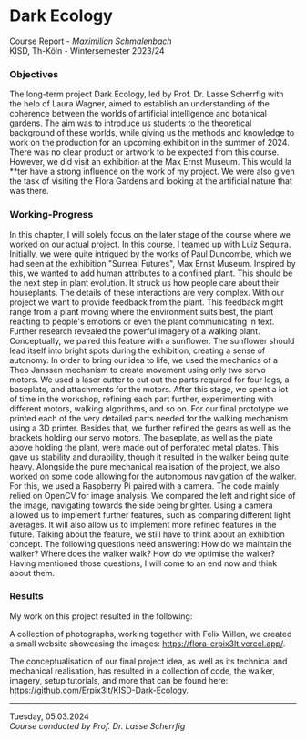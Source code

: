 # Dark Ecology
Course Report - *Maximilian Schmalenbach* <br>
KISD, Th-Köln - Wintersemester 2023/24

### Objectives
The long-term project Dark Ecology, led by Prof. Dr. Lasse Scherrfig with the help of Laura Wagner, aimed to establish an understanding of the coherence between the worlds of artificial intelligence and botanical gardens. The aim was to introduce us students to the theoretical background of these worlds, while giving us the methods and knowledge to work on the production for an upcoming exhibition in the summer of 2024.
There was no clear product or artwork to be expected from this course.
However, we did visit an exhibition at the Max Ernst Museum. This would la **ter have a strong influence on the work of my project. We were also given the task of visiting the Flora Gardens and looking at the artificial nature that was there.

### Working-Progress
In this chapter, I will solely focus on the later stage of the course where we worked on our actual project. In this course, I teamed up with Luiz Sequira. Initially, we were quite intrigued by the works of Paul Duncombe, which we had seen at the exhibition "Surreal Futures", Max Ernst Museum.
Inspired by this, we wanted to add human attributes to a confined plant. This should be the next step in plant evolution. It struck us how people care about their houseplants. The details of these interactions are very complex. With our project we want to provide feedback from the plant. This feedback might range from a plant moving where the environment suits best, the plant reacting to people's emotions or even the plant communicating in text.
Further research revealed the powerful imagery of a walking plant. Conceptually, we paired this feature with a sunflower. The sunflower should lead itself into bright spots during the exhibition, creating a sense of autonomy.
In order to bring our idea to life, we used the mechanics of a Theo Janssen mechanism to create movement using only two servo motors. We used a laser cutter to cut out the parts required for four legs, a baseplate, and attachments for the motors. After this stage, we spent a lot of time in the workshop, refining each part further, experimenting with different motors, walking algorithms, and so on.
For our final prototype we printed each of the very detailed parts needed for the walking mechanism using a 3D printer. Besides that, we further refined the gears as well as the brackets holding our servo motors. The baseplate, as well as the plate above holding the plant, were made out of perforated metal plates. This gave us stability and durability, though it resulted in the walker being quite heavy.
Alongside the pure mechanical realisation of the project, we also worked on some code allowing for the autonomous navigation of the walker. For this, we used a Raspberry Pi paired with a camera. The code mainly relied on OpenCV for image analysis. We compared the left and right side of the image, navigating towards the side being brighter. Using a camera allowed us to implement further features, such as comparing different light averages. It will also allow us to implement more refined features in the future.
Talking about the feature, we still have to think about an exhibition concept. The following questions need answering: How do we maintain the walker? Where does the walker walk? How do we optimise the walker?
Having mentioned those questions, I will come to an end now and think about them.

### Results
My work on this project resulted in the following:

A collection of photographs, working together with Felix Willen, we created a small website showcasing the images: https://flora-erpix3lt.vercel.app/.

The conceptualisation of our final project idea, as well as its technical and mechanical realisation, has resulted in a collection of code, the walker, imagery, setup tutorials, and more that can be found here: https://github.com/Erpix3lt/KISD-Dark-Ecology.

---

Tuesday, 05.03.2024 <br>
*Course conducted by Prof. Dr. Lasse Scherrfig*

